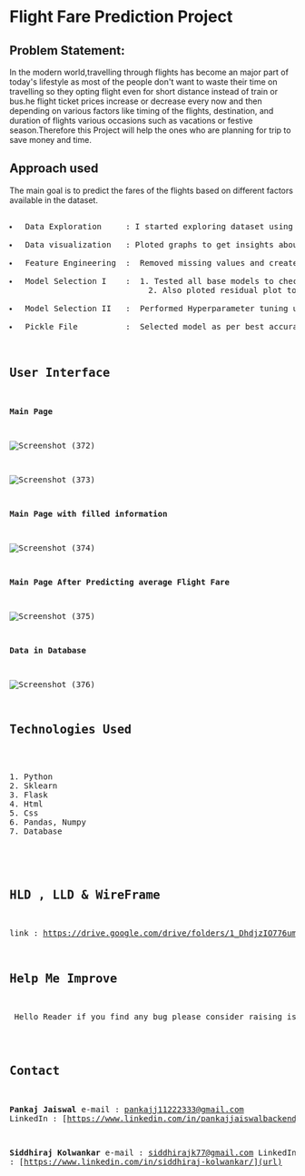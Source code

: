# Flight Fare Prediction Project
## Problem Statement:

<p>In the modern world,travelling through flights has become an major part of today's lifestyle as most of the people don't want to waste their time on travelling so they opting flight even for short distance instead of train or bus.he flight ticket prices increase or decrease every now and then depending on various factors like timing of the flights, destination, and duration of flights various occasions such as vacations or festive season.Therefore this Project will help the ones who are planning for trip to save money and time.</p>


## Approach used
<p>The main goal is to predict the fares of the flights based on different factors available in the dataset.</p>
<pre> 
<li> Data Exploration     : I started exploring dataset using pandas,numpy,matplotlib and seaborn. </li>
<li> Data visualization   : Ploted graphs to get insights about dependend and independed variables. </li>
<li> Feature Engineering  :  Removed missing values and created new features as per insights.</li>
<li> Model Selection I    :  1. Tested all base models to check the base accuracy.
                             2. Also ploted residual plot to check whether a model is a good fit or not.</li>
<li> Model Selection II   :  Performed Hyperparameter tuning using gridsearchCV and randomizedSearchCV.</li>
<li> Pickle File          :  Selected model as per best accuracy and created pickle file using joblib .</li>






## User Interface 

**Main Page**

![Screenshot (372)](https://user-images.githubusercontent.com/88200767/132125607-5331d3d3-bfdc-4a72-905b-ba168a7cb9d6.png)


![Screenshot (373)](https://user-images.githubusercontent.com/88200767/132125630-dd49178e-b88c-451c-a222-438167f3ae28.png)



**Main Page with filled information**

![Screenshot (374)](https://user-images.githubusercontent.com/88200767/132125636-47a2d931-9010-4a43-a2d4-de8fe10c88d2.png)



**Main Page After Predicting average Flight Fare**

![Screenshot (375)](https://user-images.githubusercontent.com/88200767/132125650-8421b779-f66f-4ec0-a734-a9dce61da949.png)



**Data in Database**

![Screenshot (376)](https://user-images.githubusercontent.com/88200767/132125652-1d3a5291-ea3c-49c7-bf4a-e1b7094a2c8a.png)


## Technologies Used
<pre> 
1. Python 
2. Sklearn
3. Flask
4. Html
5. Css
6. Pandas, Numpy 
7. Database 

</pre>

## HLD , LLD & WireFrame
link : https://drive.google.com/drive/folders/1_DhdjzIO776um5f6qzeYBEsiP2DATLFe?usp=sharing

## Help Me Improve
<p> Hello Reader if you find any bug please consider raising issue I will address them asap.</p>




## Contact 

**Pankaj Jaiswal**
e-mail   : pankajj11222333@gmail.com
LinkedIn : [https://www.linkedin.com/in/pankajjaiswalbackenddeveloper/](url)


**Siddhiraj Kolwankar**
e-mail   : siddhirajk77@gmail.com
LinkedIn : [https://www.linkedin.com/in/siddhiraj-kolwankar/](url)

